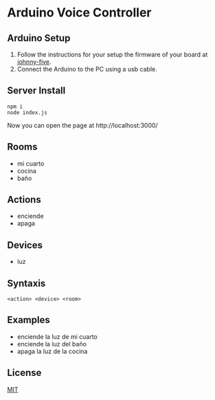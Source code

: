 # Arduino Voice Controller

## Arduino Setup
1. Follow the instructions for your setup the firmware of your board at [johnny-five].
2. Connect the Arduino to the PC using a usb cable.

## Server Install

```
npm i
node index.js
```

Now you can open the page at http://localhost:3000/

## Rooms
* mi cuarto
* cocina
* baño

## Actions
* enciende
* apaga

## Devices
* luz

## Syntaxis
```
<action> <device> <room>
```

## Examples
* enciende la luz de mi cuarto
* enciende la luz del baño
* apaga la luz de la cocina


## License
[MIT]

[Web Speech Api]: <https://github.com/mdn/web-speech-api/>
[johnny-five]: <http://johnny-five.io/>
[MIT]: License
